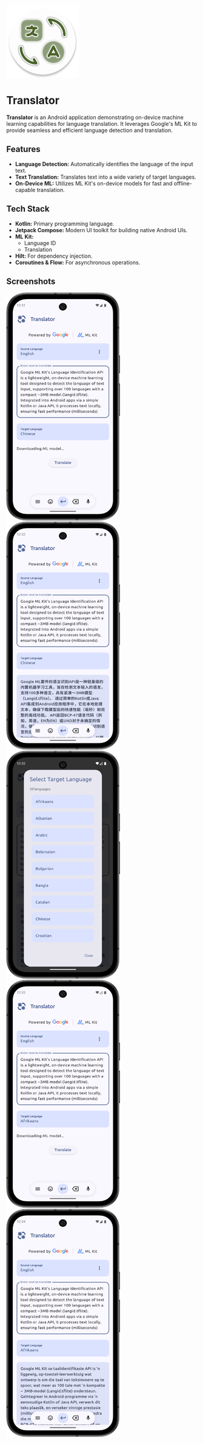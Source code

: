 <img src="app/src/main/res/mipmap-xxxhdpi/ic_launcher_round.webp" width="192" alt="Logo"/>

# Translator

**Translator** is an Android application demonstrating on-device machine learning capabilities for
language translation. It leverages Google's ML Kit to provide seamless and efficient language
detection and translation.

## Features

* **Language Detection:** Automatically identifies the language of the input text.
* **Text Translation:** Translates text into a wide variety of target languages.
* **On-Device ML:** Utilizes ML Kit's on-device models for fast and offline-capable translation.

## Tech Stack

* **Kotlin:** Primary programming language.
* **Jetpack Compose:** Modern UI toolkit for building native Android UIs.
* **ML Kit:**
    * Language ID
    * Translation
* **Hilt:** For dependency injection.
* **Coroutines & Flow:** For asynchronous operations.

## Screenshots

<img src="screenshots/language_detection.png"
width="300" height="600" alt="Screenshot showing the Translator app with English text auto-detected"
title="Language Detection Screen">
<img src="screenshots/model_download.png"
width="300" height="600" alt="Screenshot illustrating the app downloading the ML model for Afrikaans
translation" title="Model Download Screen">
<img src="screenshots/translation_afrikaans.png"
width="300" height="600" alt="Screenshot of translated text in Afrikaans" title="Translated Text in
Afrikaans">
<img src="screenshots/translation_chinese.png"
width="300" height="600" alt="Screenshot of translated text in Chinese" title="Translated Text in
Chinese">
<img src="screenshots/language_selection.png"
width="300" height="600" alt="Screenshot of the target language selection menu with 59 languages"
title="Language Selection Menu">
